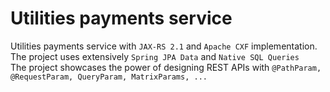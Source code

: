 # Utilities payments service
Utilities payments service with `JAX-RS 2.1` and `Apache CXF` implementation. The project uses extensively `Spring JPA Data` and `Native SQL Queries`  
The project showcases the power of designing REST APIs with `@PathParam, @RequestParam, QueryParam, MatrixParams, ...`
